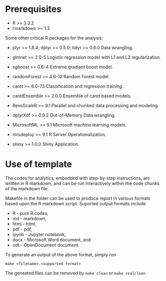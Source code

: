 # Prerequisites

* R >= 3.3.2
* rmarkdown >= 1.3

Some other critical R packages for the analysis:

* plyr >= 1.8.4; dplyr >= 0.5.0; tidyr >= 0.6.0 Data wrangling.
* glmnet >= 2.0-5 Logistic regression model with L1 and L2 regularization.
* xgboost >= 0.6-4 Extreme gradiant boost model.
* randomForest >= 4.6-12 Random Forest model.
* caret >= 6.0-73 Classification and regression training.
* caretEnsemble >= 2.0.0 Ensemble of caret based models.

* RevoScaleR >= 9.1 Parallel and chunked data processing and modeling. 
* dplyrXdf >= 0.9.2 Out-of-Memory Data wrangling.
* MicrosoftML >= 9.1 Microsoft machine learning models.

* mrsdeploy >= 9.1 R Server Operationalization.
* shiny >= 1.0.0 Shiny Application.

# Use of template

The codes for analytics, embedded with step-by-step instructions, are written in R markdown, and can be run interactively within the code chunks of the markdown file.

Makefile in the folder can be used to produce report in various formats based upon the R markdown script. Suported output formats include

* R - pure R codes,
* md - markdown, 
* html - html,
* pdf - pdf,
* ipynb - Jupyter notebook,
* docx - Microsoft Word document, and 
* odt - OpenDocument document.

To generate an output of the above format, simply run

```
make <filename>.<supported format>
```

The geneated files can be removed by `make clean` or `make realclean`
